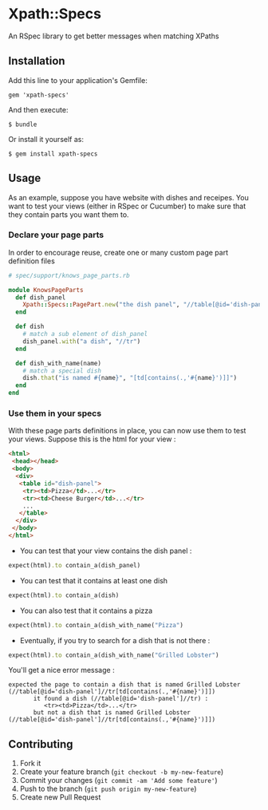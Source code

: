 # Xpath::Specs

An RSpec library to get better messages when matching XPaths

## Installation

Add this line to your application's Gemfile:

    gem 'xpath-specs'

And then execute:

    $ bundle

Or install it yourself as:

    $ gem install xpath-specs

## Usage

As an example, suppose you have website with dishes and receipes. You want to test your views (either in RSpec or Cucumber) to make sure that they contain parts you want them to.

### Declare your page parts

In order to encourage reuse, create one or many custom page part definition files

```ruby
# spec/support/knows_page_parts.rb

module KnowsPageParts
  def dish_panel
    Xpath::Specs::PagePart.new("the dish panel", "//table[@id='dish-panel']")
  end

  def dish
    # match a sub element of dish_panel
    dish_panel.with("a dish", "//tr")
  end

  def dish_with_name(name)
    # match a special dish
    dish.that("is named #{name}", "[td[contains(.,'#{name}')]]")
  end
end

```

### Use them in your specs

With these page parts definitions in place, you can now use them to test your views. Suppose this is the html for your view :

```html
<html>
 <head></head>
 <body>
  <div>
   <table id="dish-panel">
    <tr><td>Pizza</td>...</tr>
    <tr><td>Cheese Burger</td>...</tr>
    ...
   </table>
  </div>
 </body>
</html>
```

* You can test that your view contains the dish panel :

```ruby
expect(html).to contain_a(dish_panel)
```

* You can test that it contains at least one dish

```ruby
expect(html).to contain_a(dish)
```

* You can also test that it contains a pizza

```ruby
expect(html).to contain_a(dish_with_name("Pizza")
```

* Eventually, if you try to search for a dish that is not there :

```ruby
expect(html).to contain_a(dish_with_name("Grilled Lobster")
```

You'll get a nice error message :

```
expected the page to contain a dish that is named Grilled Lobster (//table[@id='dish-panel']//tr[td[contains(.,'#{name}')]])
       it found a dish (//table[@id='dish-panel']//tr) :
          <tr><td>Pizza</td>...</tr>
       but not a dish that is named Grilled Lobster (//table[@id='dish-panel']//tr[td[contains(.,'#{name}')]])
```

## Contributing

1. Fork it
2. Create your feature branch (`git checkout -b my-new-feature`)
3. Commit your changes (`git commit -am 'Add some feature'`)
4. Push to the branch (`git push origin my-new-feature`)
5. Create new Pull Request
